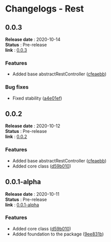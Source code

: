 # Changelogs - Rest

## 0.0.3
**Release date** : 2020-10-14 <br>
**Status** : Pre-release <br>
**link** : [0.0.3](https://github.com/TimePHP-org/TimePHP-Rest/releases/tag/0.0.3)
 
### Features

-  Added base abstractRestController ([cfeaebb](https://github.com/TimePHP-org/TimePHP-Rest/commit/cfeaebb3da9d422d71b5d70ffd94416ae77cc8e5))
          
### Bug fixes

-  Fixed stability ([a4e01ef](https://github.com/TimePHP-org/TimePHP-Rest/commit/a4e01efc5d28ca851f1fe212032dd5897026198a))


## 0.0.2
**Release date** : 2020-10-12 <br>
**Status** : Pre-release <br>
**link** : [0.0.2](https://github.com/TimePHP-org/TimePHP-Rest/releases/tag/0.0.2)
 
### Features

-  Added base abstractRestController ([cfeaebb](https://github.com/TimePHP-org/TimePHP-Rest/commit/cfeaebb3da9d422d71b5d70ffd94416ae77cc8e5))
-  Added core class ([d59b010](https://github.com/TimePHP-org/TimePHP-Rest/commit/d59b010d3b1af5dd27ec8715174b3808a93d6c65))
         

## 0.0.1-alpha
**Release date** : 2020-10-11 <br>
**Status** : Pre-release <br>
**link** : [0.0.1-alpha](https://github.com/TimePHP-org/TimePHP-Rest/releases/tag/0.0.1-alpha)
 
### Features

-  Added core class ([d59b010](https://github.com/TimePHP-org/TimePHP-Rest/commit/d59b010d3b1af5dd27ec8715174b3808a93d6c65))
-  Added foundation to the package ([9ee831b](https://github.com/TimePHP-org/TimePHP-Rest/commit/9ee831bdc8d94b61681dc7e3b9aa3a17caeddc50))